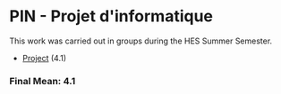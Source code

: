 # PIN - Projet d'informatique

This work was carried out in groups during the HES Summer Semester.

 - [Project](https://github.com/CalvinGraf1/pin/tree/main/project) (4.1)

### Final Mean: **4.1**
